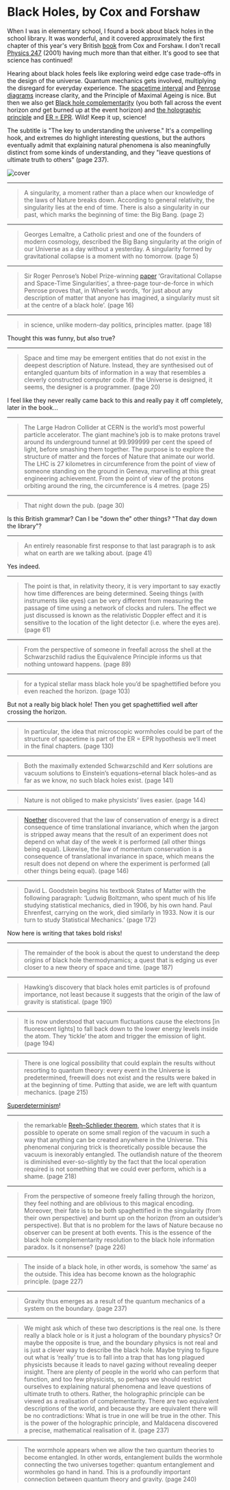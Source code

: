 # Black Holes, by Cox and Forshaw

When I was in elementary school, I found a book about black holes in
the school library. It was wonderful, and it covered approximately the
first chapter of this year's very British [book][] from Cox and
Forshaw. I don't recall [Physics 247][] (2001) having much more than
that either. It's good to see that science has continued!

[book]: https://www.harpercollins.com/products/black-holes-brian-coxjeff-forshaw
[Physics 247]: https://guide.wisc.edu/courses/physics/


Hearing about black holes feels like exploring weird edge case
trade-offs in the design of the universe. Quantum mechanics gets
involved, multiplying the disregard for everyday experience. The
[spacetime interval][] and [Penrose diagrams][] increase clarity, and
the Principle of Maximal Ageing is nice. But then we also get
[Black hole complementarity][] (you both fall across the event horizon
_and_ get burned up at the event horizon) and
[the holographic principle][] and [ER = EPR][]. Wild! Keep it up,
science!

[spacetime interval]: https://en.wikipedia.org/wiki/Spacetime#Spacetime_interval
[Penrose diagrams]: https://en.wikipedia.org/wiki/Penrose_diagram
[Black hole complementarity]: https://en.wikipedia.org/wiki/Black_hole_complementarity
[ER = EPR]: https://en.wikipedia.org/wiki/ER_%3D_EPR
[the holographic principle]: https://en.wikipedia.org/wiki/Holographic_principle


The subtitle is "The key to understanding the universe." It's a
compelling hook, and extremes do highlight interesting questions, but
the authors eventually admit that explaining natural phenomena is also
meaningfully distinct from some kinds of understanding, and they
"leave questions of ultimate truth to others" (page 237).


![cover](cover.jpg)


---

> A singularity, a moment rather than a place when our knowledge of
> the laws of Nature breaks down. According to general relativity, the
> singularity lies at the end of time. There is also a singularity in
> our past, which marks the beginning of time: the Big Bang. (page 2)


---

> Georges Lemaître, a Catholic priest and one of the founders of
> modern cosmology, described the Big Bang singularity at the origin
> of our Universe as a day without a yesterday. A singularity formed
> by gravitational collapse is a moment with no tomorrow. (page 5)


---

> Sir Roger Penrose’s Nobel Prize-winning [paper][] ‘Gravitational
> Collapse and Space-Time Singularities’, a three-page tour-de-force
> in which Penrose proves that, in Wheeler’s words, ‘for just about
> any description of matter that anyone has imagined, a singularity
> must sit at the centre of a black hole’. (page 16)

[paper]: https://journals.aps.org/prl/pdf/10.1103/PhysRevLett.14.57


---

> in science, unlike modern-day politics, principles matter. (page 18)

Thought this was funny, but also true?


---

> Space and time may be emergent entities that do not exist in the
> deepest description of Nature. Instead, they are synthesised out of
> entangled quantum bits of information in a way that resembles a
> cleverly constructed computer code. If the Universe is designed, it
> seems, the designer is a programmer. (page 20)

I feel like they never really came back to this and really pay it off
completely, later in the book...


---

> The Large Hadron Collider at CERN is the world’s most powerful
> particle accelerator. The giant machine’s job is to make protons
> travel around its underground tunnel at 99.999999 per cent the speed
> of light, before smashing them together. The purpose is to explore
> the structure of matter and the forces of Nature that animate our
> world. The LHC is 27 kilometres in circumference from the point of
> view of someone standing on the ground in Geneva, marvelling at this
> great engineering achievement. From the point of view of the protons
> orbiting around the ring, the circumference is 4 metres. (page 25)


---

> That night down the pub. (page 30)

Is this British grammar? Can I be "down the" other things? "That day
down the library"?


---

> An entirely reasonable first response to that last paragraph is to
> ask what on earth are we talking about. (page 41)

Yes indeed.


---

> The point is that, in relativity theory, it is very important to say
> exactly how time differences are being determined. Seeing things
> (with instruments like eyes) can be very different from measuring
> the passage of time using a network of clocks and rulers. The effect
> we just discussed is known as the relativistic Doppler effect and it
> is sensitive to the location of the light detector (i.e. where the
> eyes are). (page 61)


---

> From the perspective of someone in freefall across the shell at the
> Schwarzschild radius the Equivalence Principle informs us that
> nothing untoward happens. (page 89)


---

> for a typical stellar mass black hole you’d be spaghettified before
> you even reached the horizon. (page 103)

But not a really big black hole! Then you get spaghettified well after
crossing the horizon.


---

> In particular, the idea that microscopic wormholes could be part of
> the structure of spacetime is part of the ER = EPR hypothesis we’ll
> meet in the final chapters. (page 130)


---

> Both the maximally extended Schwarzschild and Kerr solutions are
> vacuum solutions to Einstein’s equations–eternal black holes–and as
> far as we know, no such black holes exist. (page 141)


---

> Nature is not obliged to make physicists’ lives easier. (page 144)


---

> [Noether][] discovered that the law of conservation of energy is a
> direct consequence of time translational invariance, which when the
> jargon is stripped away means that the result of an experiment does
> not depend on what day of the week it is performed (all other things
> being equal). Likewise, the law of momentum conservation is a
> consequence of translational invariance in space, which means the
> result does not depend on where the experiment is performed (all
> other things being equal). (page 146)

[Noether]: https://en.wikipedia.org/wiki/Emmy_Noether "Emmy Noether"


---

> David L. Goodstein begins his textbook States of Matter with the
> following paragraph: ‘Ludwig Boltzmann, who spent much of his life
> studying statistical mechanics, died in 1906, by his own hand. Paul
> Ehrenfest, carrying on the work, died similarly in 1933. Now it is
> our turn to study Statistical Mechanics.’ (page 172)

Now here is writing that takes bold risks!


---

> The remainder of the book is about the quest to understand the deep
> origins of black hole thermodynamics; a quest that is edging us ever
> closer to a new theory of space and time. (page 187)


---

> Hawking’s discovery that black holes emit particles is of profound
> importance, not least because it suggests that the origin of the law
> of gravity is statistical. (page 190)


---

> It is now understood that vacuum fluctuations cause the electrons
> [in fluorescent lights] to fall back down to the lower energy levels
> inside the atom. They ‘tickle’ the atom and trigger the emission of
> light. (page 194)


---

> There is one logical possibility that could explain the results
> without resorting to quantum theory: every event in the Universe is
> predetermined, freewill does not exist and the results were baked in
> at the beginning of time. Putting that aside, we are left with
> quantum mechanics. (page 215)

[Superdeterminism](https://en.wikipedia.org/wiki/Superdeterminism)!


---

> the remarkable [Reeh–Schlieder theorem][], which states that it is
> possible to operate on some small region of the vacuum in such a way
> that anything can be created anywhere in the Universe. This
> phenomenal conjuring trick is theoretically possible because the
> vacuum is inexorably entangled. The outlandish nature of the theorem
> is diminished ever-so-slightly by the fact that the local operation
> required is not something that we could ever perform, which is a
> shame. (page 218)

[Reeh–Schlieder theorem]: https://en.wikipedia.org/wiki/Reeh%E2%80%93Schlieder_theorem


---

> From the perspective of someone freely falling through the horizon,
> they feel nothing and are oblivious to this magical encoding.
> Moreover, their fate is to be both spaghettified in the singularity
> (from their own perspective) and burnt up on the horizon (from an
> outsider’s perspective). But that is no problem for the laws of
> Nature because no observer can be present at both events. This is
> the essence of the black hole complementarity resolution to the
> black hole information paradox. Is it nonsense? (page 226)


---

> The inside of a black hole, in other words, is somehow ‘the same’ as
> the outside. This idea has become known as the holographic
> principle. (page 227)


---

> Gravity thus emerges as a result of the quantum mechanics of a
> system on the boundary. (page 237)


---

> We might ask which of these two descriptions is the real one. Is
> there really a black hole or is it just a hologram of the boundary
> physics? Or maybe the opposite is true, and the boundary physics is
> not real and is just a clever way to describe the black hole. Maybe
> trying to figure out what is ‘really’ true is to fall into a trap
> that has long plagued physicists because it leads to navel gazing
> without revealing deeper insight. There are plenty of people in the
> world who can perform that function, and too few physicists, so
> perhaps we should restrict ourselves to explaining natural phenomena
> and leave questions of ultimate truth to others. Rather, the
> holographic principle can be viewed as a realisation of
> complementarity. There are two equivalent descriptions of the world,
> and because they are equivalent there will be no contradictions:
> What is true in one will be true in the other. This is the power of
> the holographic principle, and Maldacena discovered a precise,
> mathematical realisation of it. (page 237)


---

> The wormhole appears when we allow the two quantum theories to
> become entangled. In other words, entanglement builds the wormhole
> connecting the two universes together: quantum entanglement and
> wormholes go hand in hand. This is a profoundly important connection
> between quantum theory and gravity. (page 240)
